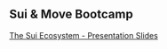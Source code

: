 ## Sui & Move Bootcamp

[The Sui Ecosystem - Presentation Slides](https://docs.google.com/presentation/d/1tILOZIblEPvzZBhKuaj3L7NCQmvcDwqfCn2TUBp1JXU/edit#slide=id.g34187ad4bc2_0_129)
